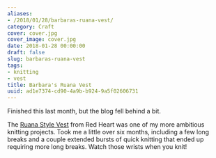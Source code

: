 ```yaml
---
aliases:
- /2018/01/28/barbaras-ruana-vest/
category: Craft
cover: cover.jpg
cover_image: cover.jpg
date: 2018-01-28 00:00:00
draft: false
slug: barbaras-ruana-vest
tags:
- knitting
- vest
title: Barbara's Ruana Vest
uuid: ad1e7374-cd90-4a9b-b924-9a5f02606731
---
```


Finished this last month, but the blog fell behind a bit.
<!--more-->

The [Ruana Style Vest][] from Red Heart was one of my more ambitious knitting projects. Took me a little over
six months, including a few long breaks and a couple extended bursts of quick knitting that ended up requiring
more long breaks. Watch those wrists when you knit!

[Ruana Style Vest]: http://www.redheart.com/free-patterns/ruana-style-vest